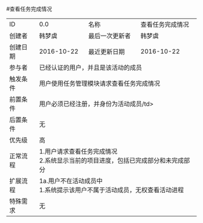 #查看任务完成情况
<table>
<tbody>
<tr><td>ID</td><td>0.0</td><td>名称</td><td>查看任务完成情况</td></tr>
<tr><td>创建者</td><td>韩梦虞</td><td>最后一次更新者</td><td>韩梦虞</td></tr>
<tr><td>创建日期</td><td>2016-10-22</td><td>最近更新日期</td><td>2016-10-22</td></tr>
<tr><td>参与者</td><td colspan="3">已经认证的用户，并且是该活动的成员</td></tr>
<tr><td>触发条件</td><td colspan="3">用户使用任务管理模块请求查看任务完成情况</td></tr>
<tr><td>前置条件</td><td colspan="3">用户必须已经注册，并身份为活动成员/td></tr>
<tr><td>后置条件</td><td colspan="3">无</td></tr>
<tr><td>优先级</td><td colspan="3">高</td></tr>
<tr><td>正常流程</td><td colspan="3">1.用户请求查看任务完成情况<br>2.系统显示当前的项目进度，包括已完成部分和未完成部分</td></tr>
<tr><td>扩展流程</td><td colspan="3">1a.用户不在活动成员中<br>1.系统提示该用户不属于活动成员，无权查看活动进程</td></tr>
<tr><td>特殊需求</td><td colspan="3">无</td></tr>
</tbody>
</table>
